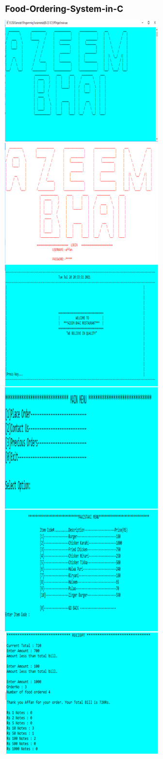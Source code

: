# Food-Ordering-System-in-C

<img src="Images/1.PNG" width="1000" height="400">

<img src="Images/2.PNG" width="1000" height="400">

<img src="Images/3.PNG" width="1000" height="400">

<img src="Images/4.PNG" width="900" height="400">

<img src="Images/5.PNG" width="1000" height="400">

<img src="Images/6.PNG" width="1000" height="400">
